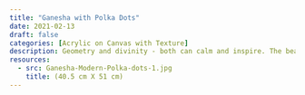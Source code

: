 ```yaml
---
title: "Ganesha with Polka Dots"
date: 2021-02-13
draft: false
categories: [Acrylic on Canvas with Texture]
description: Geometry and divinity - both can calm and inspire. The beauty of polka dots encased within the beauty of Ganesha.
resources:
  - src: Ganesha-Modern-Polka-dots-1.jpg
    title: (40.5 cm X 51 cm)
---
```




